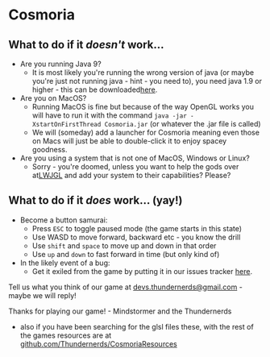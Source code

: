 # Cosmoria

## What to do if it *doesn't* work...
- Are you running Java 9?
  - It is most likely you're running the wrong version of java (or maybe you're just not running java - hint - you need to), you need java 1.9 or higher - this can be downloaded[here](https://www.oracle.com/technetwork/java/javase/downloads/index.html).
- Are you on MacOS? 
  - Running MacOS is fine but because of the way OpenGL works you will have to run it with the command `java -jar -XstartOnFirstThread Cosmoria.jar` (or whatever the .jar file is called)
  - We will (someday) add a launcher for Cosmoria meaning even those on Macs will just be able to double-click it to enjoy spacey goodness.
- Are you using a system that is not one of MacOS, Windows or Linux?
  - Sorry - you're doomed, unless you want to help the gods over at[LWJGL](https://www.lwjgl.org/) and add your system to their capabilities? Please?
  
## What to do if it *does* work... (yay!)
- Become a button samurai:
  - Press `ESC` to toggle paused mode (the game starts in this state)
  - Use WASD to move forward, backward etc - you know the drill
  - Use `shift` and `space` to move up and down in that order
  - Use `up` and `down` to fast forward in time (but only kind of)
- In the likely event of a bug:
  - Get it exiled from the game by putting it in our issues tracker [here](https://github.com/Thundernerds/Cosmoria/issues).

Tell us what you think of our game at [devs.thundernerds@gmail.com](mailto:devs.thundernerds@gmail.com) - maybe we will reply!
  
Thanks for playing our game! - Mindstormer and the Thundernerds

+ also if you have been searching for the glsl files these, with the rest of the games resources are at [github.com/Thundernerds/CosmoriaResources](https://github.com/Thundernerds/CosmoriaResources)
